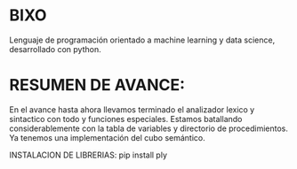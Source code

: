 # BIXO
Lenguaje de programación orientado a machine learning y data science, desarrollado con python.

# RESUMEN DE AVANCE:
En el avance hasta ahora llevamos terminado el analizador lexico y sintactico con todo y funciones especiales. Estamos batallando considerablemente con la tabla de variables y directorio de procedimientos.
Ya tenemos una implementación del cubo semántico.



INSTALACION DE LIBRERIAS:
pip install ply
